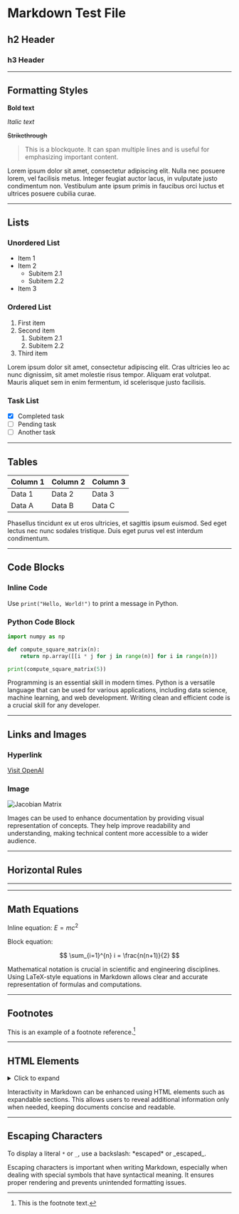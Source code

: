# Markdown Test File

## h2 Header

### h3 Header

---

## Formatting Styles

**Bold text**

*Italic text*

~~Strikethrough~~

> This is a blockquote. It can span multiple lines and is useful for emphasizing important content.

Lorem ipsum dolor sit amet, consectetur adipiscing elit. Nulla nec posuere lorem, vel facilisis metus. Integer feugiat auctor lacus, in vulputate justo condimentum non. Vestibulum ante ipsum primis in faucibus orci luctus et ultrices posuere cubilia curae.

---

## Lists

### Unordered List
- Item 1
- Item 2
  - Subitem 2.1
  - Subitem 2.2
- Item 3

### Ordered List
1. First item
2. Second item
   1. Subitem 2.1
   2. Subitem 2.2
3. Third item

Lorem ipsum dolor sit amet, consectetur adipiscing elit. Cras ultricies leo ac nunc dignissim, sit amet molestie risus tempor. Aliquam erat volutpat. Mauris aliquet sem in enim fermentum, id scelerisque justo facilisis.

### Task List
- [x] Completed task
- [ ] Pending task
- [ ] Another task

---

## Tables

| Column 1 | Column 2 | Column 3 |
|----------|----------|----------|
| Data 1   | Data 2   | Data 3   |
| Data A   | Data B   | Data C   |

Phasellus tincidunt ex ut eros ultricies, et sagittis ipsum euismod. Sed eget lectus nec nunc sodales tristique. Duis eget purus vel est interdum condimentum.

---

## Code Blocks

### Inline Code
Use `print("Hello, World!")` to print a message in Python.

### Python Code Block
```python
import numpy as np

def compute_square_matrix(n):
    return np.array([[i * j for j in range(n)] for i in range(n)])

print(compute_square_matrix(5))
```

Programming is an essential skill in modern times. Python is a versatile language that can be used for various applications, including data science, machine learning, and web development. Writing clean and efficient code is a crucial skill for any developer.

---

## Links and Images

### Hyperlink
[Visit OpenAI](https://openai.com)

### Image
![Jacobian Matrix](https://res.cloudinary.com/dtpiuha91/image/upload/v1738131143/jacobian_dk_normalized_r1vitk.png)

Images can be used to enhance documentation by providing visual representation of concepts. They help improve readability and understanding, making technical content more accessible to a wider audience.

---

## Horizontal Rules

---

---

## Math Equations

Inline equation: $E = mc^2$

Block equation:

$$
\sum_{i=1}^{n} i = \frac{n(n+1)}{2}
$$

Mathematical notation is crucial in scientific and engineering disciplines. Using LaTeX-style equations in Markdown allows clear and accurate representation of formulas and computations.

---

## Footnotes

This is an example of a footnote reference.[^1]

[^1]: This is the footnote text.

---

## HTML Elements

<details>
  <summary>Click to expand</summary>
  Hidden content revealed!
</details>

Interactivity in Markdown can be enhanced using HTML elements such as expandable sections. This allows users to reveal additional information only when needed, keeping documents concise and readable.

---

## Escaping Characters

To display a literal `*` or `_`, use a backslash: \*escaped\* or \_escaped\_.

Escaping characters is important when writing Markdown, especially when dealing with special symbols that have syntactical meaning. It ensures proper rendering and prevents unintended formatting issues.
